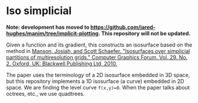 # Iso simplicial

**Note: development has moved to https://github.com/jared-hughes/manim/tree/implicit-plotting. This repository will not be updated.**

Given a function and its gradient, this constructs an isosurface based on the method in
[Manson, Josiah, and Scott Schaefer. "Isosurfaces over simplicial partitions of multiresolution grids." Computer Graphics Forum. Vol. 29. No. 2. Oxford, UK: Blackwell Publishing Ltd, 2010.](https://people.engr.tamu.edu/schaefer/research/iso_simplicial.pdf)

The paper uses the terminology of a 2D isosurface embedded in 3D space, but this repository implements a 1D isosurface (a curve) embedded in 2D space. We are finding the level curve `f(x,y)=0`. When the paper talks about octrees, etc., we use quadtrees.
